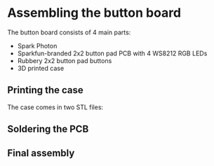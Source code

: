 # Assembling the button board
The button board consists of 4 main parts:
* Spark Photon
* Sparkfun-branded 2x2 button pad PCB with 4 WS8212 RGB LEDs
* Rubbery 2x2 button pad buttons
* 3D printed case

## Printing the case
The case comes in two STL files:

## Soldering the PCB
## Final assembly
